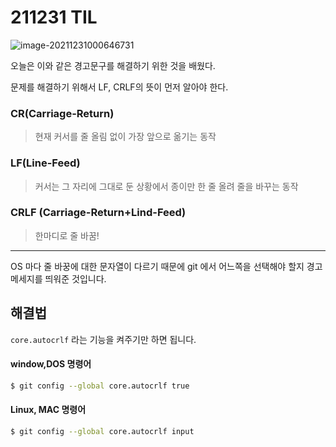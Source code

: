 # 211231 TIL



![image-20211231000646731](C:\Users\junzz\AppData\Roaming\Typora\typora-user-images\image-20211231000646731.png)

오늘은 이와 같은 경고문구를 해결하기 위한 것을 배웠다.



문제를 해결하기 위해서 LF, CRLF의 뜻이 먼저 알아야 한다.



### CR(Carriage-Return)

> 현재 커서를 줄 올림 없이 가장 앞으로 옮기는 동작



### LF(Line-Feed)

> 커서는 그 자리에 그대로 둔 상황에서 종이만 한 줄 올려 줄을 바꾸는 동작



### CRLF (Carriage-Return+Lind-Feed)

> 한마디로 줄 바꿈!



---



OS 마다 줄 바꿍에 대한 문자열이 다르기 때문에 git 에서 어느쪽을 선택해야 할지 경고 메세지를 띄워준 것입니다.



## 해결법



`core.autocrlf` 라는 기능을 켜주기만 하면 됩니다.



#### window,DOS 명령어

```BASH
$ git config --global core.autocrlf true
```



#### Linux, MAC 명령어

```bash
$ git config --global core.autocrlf input
```


